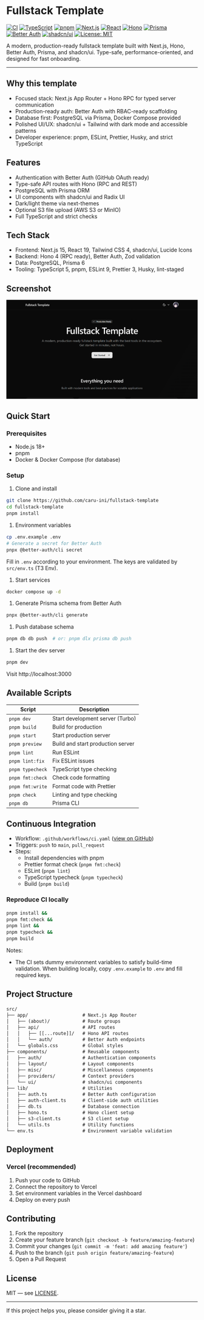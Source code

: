 # Fullstack Template

[![CI](https://github.com/caru-ini/fullstack-template/actions/workflows/ci.yaml/badge.svg)](https://github.com/caru-ini/fullstack-template/actions/workflows/ci.yaml)
[![TypeScript](https://img.shields.io/badge/TypeScript-5.x-3178c6?logo=typescript&logoColor=white)](https://www.typescriptlang.org/)
[![pnpm](https://img.shields.io/badge/pnpm-9.x-f69220?logo=pnpm&logoColor=white)](https://pnpm.io)
[![Next.js](https://img.shields.io/badge/Next.js-15-000000?logo=next.js)](https://nextjs.org/)
[![React](https://img.shields.io/badge/React-19-61dafb?logo=react&logoColor=white)](https://react.dev)
[![Hono](https://img.shields.io/badge/Hono-4.x-ff6a00)](https://hono.dev)
[![Prisma](https://img.shields.io/badge/Prisma-6.x-2D3748?logo=prisma&logoColor=white)](https://www.prisma.io/)
[![Better Auth](https://img.shields.io/badge/Better%20Auth-1.x-111111)](https://www.better-auth.com/)
[![shadcn/ui](https://img.shields.io/badge/shadcn%2Fui-ready-000000)](https://ui.shadcn.com/)
[![License: MIT](https://img.shields.io/badge/License-MIT-green.svg)](LICENSE)

A modern, production-ready fullstack template built with Next.js, Hono, Better Auth, Prisma, and shadcn/ui. Type-safe, performance-oriented, and designed for fast onboarding.

---

## Why this template

- Focused stack: Next.js App Router + Hono RPC for typed server communication
- Production-ready auth: Better Auth with RBAC-ready scaffolding
- Database first: PostgreSQL via Prisma, Docker Compose provided
- Polished UI/UX: shadcn/ui + Tailwind with dark mode and accessible patterns
- Developer experience: pnpm, ESLint, Prettier, Husky, and strict TypeScript

## Features

- Authentication with Better Auth (GitHub OAuth ready)
- Type-safe API routes with Hono (RPC and REST)
- PostgreSQL with Prisma ORM
- UI components with shadcn/ui and Radix UI
- Dark/light theme via next-themes
- Optional S3 file upload (AWS S3 or MinIO)
- Full TypeScript and strict checks

## Tech Stack

- Frontend: Next.js 15, React 19, Tailwind CSS 4, shadcn/ui, Lucide Icons
- Backend: Hono 4 (RPC ready), Better Auth, Zod validation
- Data: PostgreSQL, Prisma 6
- Tooling: TypeScript 5, pnpm, ESLint 9, Prettier 3, Husky, lint-staged

## Screenshot

![Application Screenshot](docs/screenshot.png)

## Quick Start

### Prerequisites

- Node.js 18+
- pnpm
- Docker & Docker Compose (for database)

### Setup

1. Clone and install

```bash
git clone https://github.com/caru-ini/fullstack-template
cd fullstack-template
pnpm install
```

1. Environment variables

```bash
cp .env.example .env
# Generate a secret for Better Auth
pnpx @better-auth/cli secret
```

Fill in `.env` according to your environment. The keys are validated by `src/env.ts` (T3 Env).

1. Start services

```bash
docker compose up -d
```

1. Generate Prisma schema from Better Auth

```bash
pnpx @better-auth/cli generate
```

1. Push database schema

```bash
pnpm db db push  # or: pnpm dlx prisma db push
```

1. Start the dev server

```bash
pnpm dev
```

Visit http://localhost:3000

## Available Scripts

| Script | Description |
|--------|-------------|
| `pnpm dev` | Start development server (Turbo) |
| `pnpm build` | Build for production |
| `pnpm start` | Start production server |
| `pnpm preview` | Build and start production server |
| `pnpm lint` | Run ESLint |
| `pnpm lint:fix` | Fix ESLint issues |
| `pnpm typecheck` | TypeScript type checking |
| `pnpm fmt:check` | Check code formatting |
| `pnpm fmt:write` | Format code with Prettier |
| `pnpm check` | Linting and type checking |
| `pnpm db` | Prisma CLI |

## Continuous Integration

- Workflow: `.github/workflows/ci.yaml` ([view on GitHub](https://github.com/caru-ini/fullstack-template/actions/workflows/ci.yaml))
- Triggers: `push` to `main`, `pull_request`
- Steps:
  - Install dependencies with pnpm
  - Prettier format check (`pnpm fmt:check`)
  - ESLint (`pnpm lint`)
  - TypeScript typecheck (`pnpm typecheck`)
  - Build (`pnpm build`)

### Reproduce CI locally

```bash
pnpm install &&
pnpm fmt:check &&
pnpm lint &&
pnpm typecheck &&
pnpm build
```

Notes:

- The CI sets dummy environment variables to satisfy build-time validation. When building locally, copy `.env.example` to `.env` and fill required keys.

## Project Structure

```plaintext
src/
├── app/                    # Next.js App Router
│   ├── (about)/            # Route groups
│   ├── api/                # API routes
│   │   ├── [[...route]]/   # Hono API routes
│   │   └── auth/           # Better Auth endpoints
│   └── globals.css         # Global styles
├── components/             # Reusable components
│   ├── auth/               # Authentication components
│   ├── layout/             # Layout components
│   ├── misc/               # Miscellaneous components
│   ├── providers/          # Context providers
│   └── ui/                 # shadcn/ui components
├── lib/                    # Utilities
│   ├── auth.ts             # Better Auth configuration
│   ├── auth-client.ts      # Client-side auth utilities
│   ├── db.ts               # Database connection
│   ├── hono.ts             # Hono client setup
│   ├── s3-client.ts        # S3 client setup
│   └── utils.ts            # Utility functions
└── env.ts                  # Environment variable validation
```

## Deployment

### Vercel (recommended)

1. Push your code to GitHub
1. Connect the repository to Vercel
1. Set environment variables in the Vercel dashboard
1. Deploy on every push

## Contributing

1. Fork the repository
1. Create your feature branch (`git checkout -b feature/amazing-feature`)
1. Commit your changes (`git commit -m 'feat: add amazing feature'`)
1. Push to the branch (`git push origin feature/amazing-feature`)
1. Open a Pull Request

## License

MIT — see [LICENSE](LICENSE).

---

If this project helps you, please consider giving it a star.
